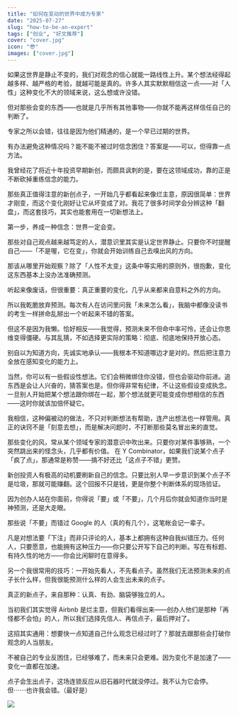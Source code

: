 ```yaml
---
title: "如何在变动的世界中成为专家"
date: "2025-07-27"
slug: "how-to-be-an-expert"
tags: ["创业", "好文推荐"]
cover: "cover.jpg"
icon: "😎"
images: ["cover.jpg"]
---
```

如果这世界是静止不变的，我们对观念的信心就能一路线性上升。某个想法经得起越多样、越严格的考验，就越可能是真的。许多人其实默默相信这一点——对「人性」这种变化不大的领域来说，这么想或许没错。



但对那些会变的东西——也就是几乎所有其他事物——你就不能再这样信任自己的判断了。



专家之所以会错，往往是因为他们精通的，是一个早已过期的世界。



有办法避免这种情况吗？能不能不被过时信念困住？答案是——可以，但得靠一点方法。



我曾经花了将近十年投资早期新创，而颇具讽刺的是，要在这领域成功，靠的正是不断砍掉重练信念的能力。



那些真正值得注意的新创点子，一开始几乎都看起来像烂主意，原因很简单：世界才刚变，而这个变化刚好让它从坏变成了对。我花了很多时间学会分辨这种「翻盘」，而这套技巧，其实也能套用在一切新想法上。



第一步，养成一种信念：世界一定会变。



那些对自己观点越来越笃定的人，潜意识里其实是认定世界静止。只要你不时提醒自己——「不是喔，它在变」，你就会开始训练自己去嗅出风的方向。



那该从哪里开始观察？除了「人性不太变」这条中等实用的原则外，很抱歉，变化这东西基本上没办法准确预测。



听起来像废话，但很重要：真正重要的变化，几乎从来都来自意料之外的方向。



所以我乾脆放弃预测。每次有人在访问里问我「未来怎么看」，我脑中都像没读书的考生一样拼命乱掰出一个听起来不错的答案。



但这不是因为我懒。恰好相反——我觉得，预测未来不但命中率可怜，还会让你思维变得僵硬。与其乱猜，不如选择更实际的策略：彻底、彻底地保持开放心态。



别自以为知道方向，先诚实地承认——我根本不知道哪边才是对的。然后把注意力全放在感知变化的能力上。



当然，你可以有一些假设性想法。它们会稍微绑住你没错，但也会驱动你前进。追东西是会让人兴奋的，猜答案也是。但你得非常有纪律，不让这些假设变成执念。
一旦别人开始把某个想法跟你绑在一起，那个想法就更可能变成你想相信的东西——这时你就该加倍怀疑它。



我相信，这种偏被动的做法，不只对判断想法有帮助，连产出想法也一样管用。真正的诀窍不是「刻意去想」，而是解决问题时，不打断那些莫名冒出来的直觉。



那些变化的风，常从某个领域专家的潜意识中吹出来。只要你对某件事够熟，一个突然跳出来的怪念头，几乎都有价值。
在 Y Combinator，如果我们说某个点子「疯了点」，那通常是称赞——搞不好还比「这点子不错」更赞。



新创投资人有极高的动机要刷新自己的信念。只要比别人早一步意识到某个点子不是垃圾，那就可能赚翻。这个回报不只是钱，更是你整个判断体系的现场验证。



因为创办人站在你面前，你得说「要」或「不要」，几个月后你就会知道你当时是神预测，还是大走眼。



那些说「不要」而错过 Google 的人（真的有几个），这笔帐会记一辈子。



凡是对想法要「下注」而非只评论的人，基本上都拥有这种自我纠错压力。任何人，只要愿意，也能拥有这种压力——你只要公开写下自己的判断。写在有标题、有持久性的地方——你会比闲聊时在意得多。



另一个我很常用的技巧：一开始先看人，不先看点子。虽然我们无法预测未来的点子长什么样，但我很能预测什么样的人会生出未来的点子。



真正的新点子，来自那种：认真、有劲、脑袋够独立的人。



当初我们其实觉得 Airbnb 是烂主意，但我们看得出来——创办人他们是那种「再怪都不会怕」的人，所以我们选择先信人、再信点子，最后押对了。



这招其实通用：想要快一点知道自己什么观念已经过时了？那就去跟那些会打破你观念的人当朋友。



不被自己的专业反困住，已经够难了，而未来只会更难。因为变化不是加速了——变化一直都在加速。



点子会生出点子，这场连锁反应从旧石器时代就没停过。我不认为它会停。
但⋯⋯也许我会错。（最好是）




![](https://prod-files-secure.s3.us-west-2.amazonaws.com/112d0858-5090-4d34-a606-b75eb8d65fd2/46476355-9cf3-4e99-9b7a-3531bc426380/1000202064.png?X-Amz-Algorithm=AWS4-HMAC-SHA256&X-Amz-Content-Sha256=UNSIGNED-PAYLOAD&X-Amz-Credential=ASIAZI2LB466ZPQQE6NV%2F20250917%2Fus-west-2%2Fs3%2Faws4_request&X-Amz-Date=20250917T222838Z&X-Amz-Expires=3600&X-Amz-Security-Token=IQoJb3JpZ2luX2VjEDEaCXVzLXdlc3QtMiJIMEYCIQCBghEam0kuXcDhv2W65uOQUCU4prHOr8qWg280DODJIAIhAKQneUnKBTHKSB252Tglre3SeZkoEwDY18J1RiSU7UF8KogECKr%2F%2F%2F%2F%2F%2F%2F%2F%2F%2FwEQABoMNjM3NDIzMTgzODA1IgzLMsoaBhnTDqyEqCcq3AOenCDRxwKnP1kGZHV1zuisuCWF38lP511MmrKqDv64%2BAJDYO153rpU3A1nOwtOtKCj3AMNrl2aXMlHE5CmzP%2BFvQlJX%2FTlYGXB81MCyZUuNDBQQ5mivGs0eUCiQJp5Wga82FfwH7RHAZ6vYshgYc4D4vRuTyE1BsBY6%2BiGyW756CV9EPSdvXFj7lakEbcupMw2kkf3g5IDN%2BUEzowZi1cxIFZ98pgakisnyJ7bZ4EhlDhskxiCrGskiYoXwQ3wDNI3KqzROLH5i8Cm9wFz1NzuvKaT1EyhRdx644ZsxHYpgoYFo4BYtd7FEf2SK%2Fagm12UgEWvv0OGWKT3iGSmN9450tAJHkagsTVy7zXkFbE1%2Ff72InfzVyUE9l1sZPHlZR1U4Zn0tgZ6DN1mmPrL8PeEC3SJAPD1E4qjI8tbMn%2FYSoteZ7%2BM9j2GPGSISMBJ3ur53g5Rmi8Fl93L%2BpEjI7LmS1fW%2FHpuUMlKZdCqTmj8bVH9yaVTPD4efQnwrJJXQKz1s3OqimNB32rEYjjFU7yT6S4TRu3EXfhaCu6CLkh3jhwflwCZHdxE67Xntp3%2BQ%2F8BgiNnfpWSL62R29426NF%2FeccNn1TOHb997hwkNV63FbxNKigePEt2oClDeDCd1avGBjqkAeo3m4k1sySxdjh4IwOEWRtqwis%2FxU5MS1VzfSsIynkposw3Id%2BimI6Hy%2FgdeoO2FfvtUt2uKfJl1xCbxghww4%2Bv2VvsgHxUDHZfofp2Yq5piCMkqyq%2FtQTDc%2F7Yhg%2F3W6D4ENtZ93KeFPaiUUfM4nuQmE74KmXPez0IhDgG8lmUwyBW%2BlGjTBRzx33LVdzcV0GEpQvBHINdrum8rjx7h84tIPe8&X-Amz-Signature=ab4c823b8318cde3643a97ab5fbfbb5a34710aef30a1e53661155c9fea91ead6&X-Amz-SignedHeaders=host&x-amz-checksum-mode=ENABLED&x-id=GetObject)

